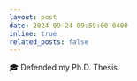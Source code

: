 ```yaml
---
layout: post
date: 2024-09-24 09:59:00-0400
inline: true
related_posts: false
---
```


🎓 Defended my Ph.D. Thesis.
